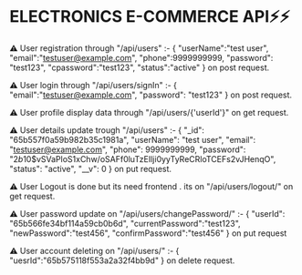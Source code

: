 # ELECTRONICS E-COMMERCE API⚡⚡


⚠ User registration through "/api/users" :-
{
    "userName":"test user",
    "email":"testuser@example.com",
    "phone":9999999999,
    "password": "test123",
    "cpassword":"test123",
    "status":"active"
}
on post request.

⚠ User login through "/api/users/signIn" :-
{
    "email":"testuser@example.com",
    "password": "test123"
}
on post request.

⚠ User profile display data through "/api/users/{'userId'}" on get request.

⚠ User details update trough "/api/users" :-
{
    "_id": "65b557f0a59b982b35c1981a",
    "userName": "test user",
    "email": "testuser@example.com",
    "phone": 9999999999,
    "password": "$2b$10$vSVaPloS1xChw/oSAFf0luTzEIlji0yyTyReCRloTCEFs2vJHenqO",
    "status": "active",
    "__v": 0
}
on put request.

⚠ User Logout is done but its need frontend . its on "/api/users/logout/" on get request.

⚠ User password update on "/api/users/changePassword/" :-
{
    "userId": "65b566fe34bf114a59cb0b6d",
    "currentPassword":"test123",
    "newPassword":"test456",
    "confirmPassword":"test456"
}
on put request

⚠ User account deleting on "/api/users/" :-
{
    "uesrId":"65b575118f553a2a32f4bb9d"
}
on delete request.
